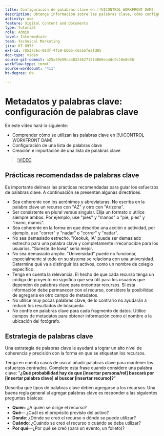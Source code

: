```yaml
---
title: Configuración de palabras clave en [!UICONTROL WORKFRONT DAM]
description: Obtenga información sobre las palabras clave, cómo configurar una lista de palabras clave y cómo crear e importar una lista de palabras clave en [!UICONTROL WORKFRONT DAM].
activity: use
feature: Digital Content and Documents
type: Tutorial
role: Admin
level: Intermediate
team: Technical Marketing
jira: KT-8973
exl-id: 7853a76c-02df-4f50-bb05-c03abfeafd05
doc-type: video
source-git-commit: a25a49e59ca483246271214886ea4dc9c10e8d66
workflow-type: tm+mt
source-wordcount: '411'
ht-degree: 0%

---
```


# Metadatos y palabras clave: configuración de palabras clave

En este vídeo hará lo siguiente:

* Comprender cómo se utilizan las palabras clave en [!UICONTROL WORKFRONT DAM]
* Configuración de una lista de palabras clave
* Creación e importación de una lista de palabras clave

>[!VIDEO](https://video.tv.adobe.com/v/335236/?quality=12&learn=on)

## Prácticas recomendadas de palabras clave

Es importante delinear las prácticas recomendadas para guiar los esfuerzos de palabras clave. A continuación se presentan algunas directrices.

* Sea coherente con los acrónimos y abreviaturas. No escriba en la palabra clave un recurso con &quot;AZ&quot; y otro con &quot;Arizona&quot;.
* Ser consistente en plural versus singular. Elija un formato o utilice siempre ambos. Por ejemplo, use &quot;pies&quot; y &quot;manos&quot; o &quot;pie, pies&quot; y &quot;mano, manos&quot;.
* Sea coherente en la forma en que describe una acción o actividad, por ejemplo, use &quot;correr&quot; y &quot;nadar&quot; o &quot;correr&quot; y &quot;nadar&quot;.
* No sea demasiado estrecho. &quot;Keokuk, IA&quot; puede ser demasiado estrecho para una palabra clave y completamente irreconocible para los usuarios. &quot;Sureste de Iowa&quot; sería mejor.
* No sea demasiado amplio. &quot;Universidad&quot; puede no funcionar, especialmente si todo en su sistema se relaciona con una universidad. Determine qué va a distinguir los activos, como un nombre de colegio específico.
* Tenga en cuenta la relevancia. El hecho de que cada recurso tenga un código de proyecto no significa que sea útil para los usuarios que dependen de palabras clave para encontrar recursos. Si esta información debe permanecer con el recurso, considere la posibilidad de agregarla en otro campo de metadatos.
* No utilice muy pocas palabras clave, de lo contrario no ayudarán a reducir los resultados de búsqueda.
* No confíe en palabras clave para cada fragmento de datos. Utilice campos de metadatos para obtener información como el nombre o la ubicación del fotógrafo.

## Estrategia de palabras clave

Una estrategia de palabras clave le ayudará a lograr un alto nivel de coherencia y precisión con la forma en que se etiquetan los recursos.

Tenga en cuenta casos de uso al añadir palabras clave para mantener los esfuerzos centrados. Complete esta frase cuando considere una palabra clave: &quot;**¿Qué probabilidad hay de que [insertar persona/rol] buscará por [insertar palabra clave] al buscar [insertar recurso]?**&quot;

Describa qué tipos de palabras clave deben agregarse a los recursos. Una buena regla general al agregar palabras clave es responder a las siguientes preguntas básicas:

* **Quién**: ¿A quién se dirige el recurso?
* **Qué**— ¿Cuál es el propósito previsto del activo?
* **Donde**: ¿Dónde se creó el recurso o dónde se puede utilizar?
* **Cuándo**: ¿Cuándo se creó el recurso o cuándo se debe utilizar?
* **Por qué**—¿Por qué se creó (para un evento, un folleto)?
